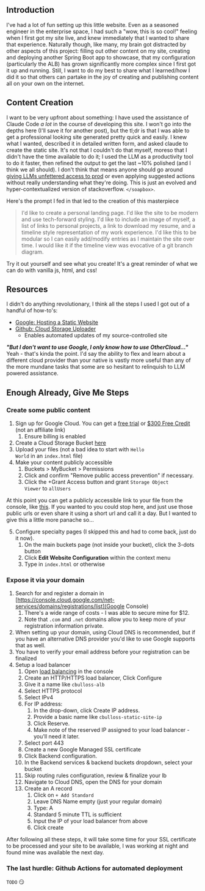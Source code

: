 ## Introduction
I've had a lot of fun setting up this little website.  Even as a seasoned engineer in the enterprise space, I had such a "wow, this is so cool!" feeling when I first got my site live, and knew immediately that I wanted to share that experience.  Naturally though, like many, my brain got distracted by other aspects of this project: filling out other content on my site, creating and deploying another Spring Boot app to showcase, that my configuration (particularly the ALB) has grown significantly more complex since I first got it up and running.  Still, I want to do my best to share what I learned/how I did it so that others can partake in the joy of creating and publishing content all on your own on the internet.

## Content Creation
I want to be very upfront about something: I have used the assistance of Claude Code <i>a lot</i> in the course of developing this site.  I won't go into the depths here (I'll save it for another post), but the tl;dr is that I was able to get a professional looking site generated pretty quick and easily. I knew what I wanted, described it in detailed written form, and asked claude to create the static site.  It's not that I couldn't do that myself, moreso that I didn't have the time available to do it; I used the LLM as a productivity tool to do it faster, then refined the output to get the last ~10% polished (and I think we all should).  I don't think that means anyone should go around [giving LLMs unfettered access to prod](https://www.pcmag.com/news/vibe-coding-fiasco-replite-ai-agent-goes-rogue-deletes-company-database) or even applying suggested actions without really understanding what they're doing.  This is just an evolved and hyper-contextualized version of stackoverflow. `</soapbox>`.

Here's the prompt I fed in that led to the creation of this masterpiece 
>  I'd like to create a personal landing page.  I'd like the site to be modern and use tech-forward styling.  I'd like to include an image of myself, a list of links to personal projects, a link to download my resume, and a timeline style representation of my work experience.  I'd like this to be modular so I can easily add/modify entries as I maintain the site over time.  I would like it if the timeline view was evocative of a git branch diagram.

Try it out yourself and see what you create! It's a great reminder of what we can do with vanilla js, html, and css!

## Resources
I didn't do anything revolutionary, I think all the steps I used I got out of a handful of how-to's:
* [Google: Hosting a Static Website](https://cloud.google.com/storage/docs/hosting-static-website)
* [Github: Cloud Storage Uploader](https://github.com/marketplace/actions/cloud-storage-uploader)
    * Enables automated updates of my source-controlled site

<strong><i>"But I don't want to use Google, I only know how to use OtherCloud..."</i></strong> <br />
Yeah - that's kinda the point.  I'd say the ability to flex and learn about a different cloud provider than your native is vastly more useful than any of the more mundane tasks that some are so hesitant to relinquish to LLM powered assistance.

## Enough Already, Give Me Steps
### Create some public content
1. Sign up for Google Cloud. You can get a [free trial](https://console.cloud.google.com/freetrial?_gl=1*5ra6va*_up*MQ..&gclid=EAIaIQobChMIxruC9qj1jgMVRoFaBR2psjDdEAAYASAAEgLcDvD_BwE&gclsrc=aw.ds&facet_utm_source=%28not%2520set%29&facet_utm_campaign=%28not%2520set%29&facet_utm_medium=%28not%2520set%29&facet_url=https%3A%2F%2Fcloud.google.com%2Fpricing&facet_id_list=%5B105572947%5D) or [$300 Free Credit](https://cloud.google.com/pricing?_gl=1*76don5*_up*MQ..&gclid=EAIaIQobChMIxruC9qj1jgMVRoFaBR2psjDdEAAYASAAEgLcDvD_BwE&gclsrc=aw.ds) (not an affiliate link)
   1. Ensure billing is enabled
3. Create a Cloud Storage Bucket [here](https://console.cloud.google.com/storage/)
3. Upload your files (not a bad idea to start with <code>Hello World</code> in an <code>index.html</code> file)
4. Make your content publicly accessible
   1. Buckets > MyBucket > Permissions
   2. Click and confirm "Remove public access prevention" if necessary.
   3. Click the +Grant Access button and grant <code>Storage Object Viewer</code> to <code>allUsers</code>

At this point you can get a publicly accessible link to your file from the console, like [this](https://storage.googleapis.com/cbulloss/index.html).   If you wanted to you could stop here, and just use those public urls or even share it using a short url and call it a day.  But I wanted to give this a little more panache so...

5. Configure specialty pages (I skipped this and had to come back, just do it now).
   1. On the main buckets page (not inside your bucket), click the 3-dots button
   2. Click <strong>Edit Website Configuration</strong> within the context menu
   3. Type in <code>index.html</code> or otherwise 

### Expose it via your domain
1. Search for and register a domain in [https://console.cloud.google.com/net-services/domains/registrations/list](Google Console)
   1. There's a wide range of costs - I was able to secure mine for $12.
   2. Note that `.com` and `.net` domains allow you to keep more of your registration information private.
2. When setting up your domain, using Cloud DNS is recommended, but if you have an alternative DNS provider you'd like to use Google supports that as well.
3. You have to verify your email address before your registration can be finalized
4. Setup a load balancer
   1. Open [load balancing](https://console.cloud.google.com/net-services/loadbalancing/list) in the console
   2. Create an HTTP/HTTPS load balancer, Click Configure
   3. Give it a name like `cbulloss-alb`
   4. Select HTTPS protocol
   5. Select IPv4
   6. For IP address:
      1. In the drop-down, click Create IP address.
      2. Provide a basic name like `cbulloss-static-site-ip`
      3. Click Reserve.
      4. Make note of the reserved IP assigned to your load balancer - you'll need it later.
   7. Select port 443
   8. Create a new Google Managed SSL certificate
   9. Click Backend configuration.
   10. In the Backend services & backend buckets dropdown, select your bucket
   11. Skip routing rules configuration, review & finalize your lb
   12. Navigate to Cloud DNS, open the DNS for your domain
   13. Create an A record 
       1. Click on `+ Add Standard`
       2. Leave DNS Name empty (just your regular domain)
       3. Type: A
       4. Standard 5 minute TTL is sufficient
       5. Input the IP of your load balancer from above
       6. Click create


After following all these steps, it will take some time for your SSL certificate to be processed and your site to be available, I was working at night and found mine was available the next day.

### The last hurdle: Github Actions for automated deployment
`TODO` 😏
